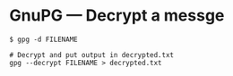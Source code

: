# GnuPG — Decrypt a messge

    $ gpg -d FILENAME

    # Decrypt and put output in decrypted.txt
    gpg --decrypt FILENAME > decrypted.txt